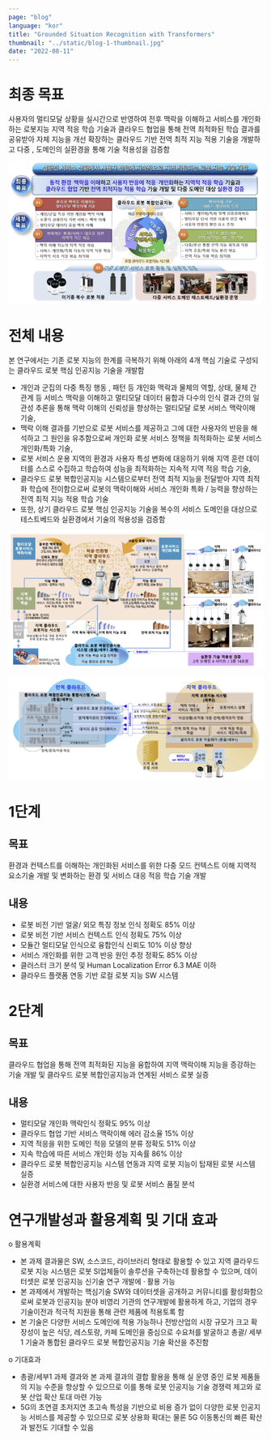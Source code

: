 ```yaml
---
page: "blog"
language: "kor"
title: "Grounded Situation Recognition with Transformers"
thumbnail: "../static/blog-1-thumbnail.jpg"
date: "2022-08-11"
---
```


# 최종 목표

사용자의 멀티모달 상황을 실시간으로 반영하여 전후 맥락을
이해하고 서비스를 개인화 하는 로봇지능 지역 적응 학습 기술과
클라우드 협업을 통해 전역 최적화된 학습 결과를 공유받아 자체
지능을 개선 확장하는 클라우드 기반 전역 최적 지능 적용 기술을
개발하고 다중 , 도메인의 실환경을 통해 기술 적용성을 검증함

![img](../static/research1.png)

# 전체 내용

본 연구에서는 기존 로봇 지능의 한계를 극복하기 위해 아래의 4개
핵심 기술로 구성되는 클라우드 로봇 핵심 인공지능 기술을 개발함

- 개인과 군집의 다중 특징 행동 , 패턴 등 개인화 맥락과 물체의
  역할, 상태, 물체 간 관계 등 서비스 맥락을 이해하고 멀티모달
  데이터 융합과 다수의 인식 결과 간의 일관성 추론을 통해 맥락
  이해의 신뢰성을 향상하는 멀티모달 로봇 서비스 맥락이해 기술,
- 맥락 이해 결과를 기반으로 로봇 서비스를 제공하고 그에 대한
  사용자의 반응을 해석하고 그 원인을 유추함으로써 개인화 로봇
  서비스 정책을 최적화하는 로봇 서비스 개인화/특화 기술,
- 로봇 서비스 운용 지역의 환경과 사용자 특성 변화에 대응하기
  위해 지역 훈련 데이터를 스스로 수집하고 학습하여 성능을
  최적화하는 지속적 지역 적응 학습 기술,
- 클라우드 로봇 복합인공지능 시스템으로부터 전역 최적 지능을
  전달받아 지역 최적화 학습에 전이함으로써 로봇의 맥락이해와
  서비스 개인화 특화 / 능력을 향상하는 전역 최적 지능 적용 학습
  기술
- 또한, 상기 클라우드 로봇 핵심 인공지능 기술을 복수의 서비스
  도메인을 대상으로 테스트베드와 실환경에서 기술의 적용성을
  검증함

![img](../static/research2.png)

![img](../static/research3.png)

# 1단계

## 목표

환경과 컨텍스트를 이해하는 개인화된 서비스를 위한 다중 모드 컨텍스트 이해
지역적 요소기술 개발 및 변화하는 환경 및 서비스 대응
적응 학습 기술 개발

## 내용

- 로봇 비전 기반 얼굴/ 외모 특징 정보 인식 정확도 85% 이상
- 로봇 비전 기반 서비스 컨텍스트 인식 정확도 75% 이상
- 모듈간 멀티모달 인식으로 융합인식 신뢰도 10% 이상 향상
- 서비스 개인화를 위한 고객 반응 원인 추정 정확도 85% 이상
- 클러스터 크기 분석 및 Human Localization Error 6.3 MAE 이하
- 클라우드 플랫폼 연동 기반 로컬 로봇 지능 SW 시스템

# 2단계

## 목표

클라우드 협업을 통해 전역 최적화된 지능을 융합하여 지역 맥락이해
지능을 증강하는 기술 개발 및 클라우드 로봇 복합인공지능과 연계된
서비스 로봇 실증

## 내용

- 멀티모달 개인화 맥락인식 정확도 95% 이상
- 클라우드 협업 기반 서비스 맥락이해 에러 감소율 15% 이상
- 지역 적응을 위한 도메인 적응 모델의 분류 정확도 51% 이상
- 지속 학습에 따른 서비스 개인화 성능 지속률 86% 이상
- 클라우드 로봇 복합인공지능 시스템 연동과 지역 로봇 지능이 탑재된 로봇 시스템 실증
- 실환경 서비스에 대한 사용자 반응 및 로봇 서비스 품질 분석

# 연구개발성과 활용계획 및 기대 효과

o 활용계획

- 본 과제 결과물은 SW, 소스코드, 라이브러리 형태로 활용할 수 있고 지역 클라우드
  로봇 지능 시스템은 로봇 SI업체들이 솔루션을 구축하는데 활용할 수 있으며,
  데이터셋은 로봇 인공지능 신기술 연구 개발에 · 활용 가능
- 본 과제에서 개발하는 핵심기술 SW와 데이터셋을 공개하고 커뮤니티를
  활성화함으로써 로봇과 인공지능 분야 비영리 기관의 연구개발에 활용하게 하고,
  기업의 경우 기술이전과 적극적 지원을 통해 관련 제품에 적용토록 함
- 본 기술은 다양한 서비스 도메인에 적용 가능하나 전방산업의 시장 규모가 크고
  확장성이 높은 식당, 레스토랑, 카페 도메인을 중심으로 수요처를 발굴하고
  총괄/ 세부1 기술과 통합된 클라우드 로봇 복합인공지능 기술 확산을 추진함

o 기대효과

- 총괄/세부1 과제 결과와 본 과제 결과의 결합 활용을 통해 실 운영 중인 로봇
  제품들의 지능 수준을 향상할 수 있으므로 이를 통해 로봇 인공지능 기술 경쟁력
  제고와 로봇 산업 확산 토대 마련 가능
- 5G의 초연결 초저지연 초고속 특성을 기반으로 비용 증가 없이 다양한 로봇
  인공지능 서비스를 제공할 수 있으므로 로봇 상용화 확대는 물론 5G 이동통신의
  빠른 확산과 발전도 기대할 수 있음
